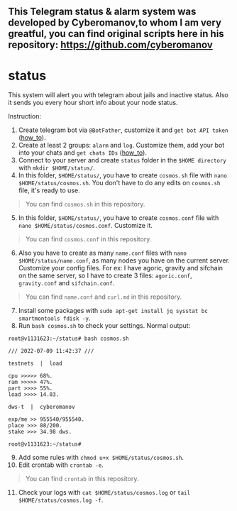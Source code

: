 ## This Telegram status & alarm system was developed by Cyberomanov,to whom  I am very greatful, you can find original scripts here in his repository:   https://github.com/cyberomanov 
# status
This system will alert you with telegram about jails and inactive status. Also it sends you every hour short info about your node status.

Instruction:

1. Create telegram bot via `@BotFather`, customize it and `get bot API token` ([how_to](https://www.siteguarding.com/en/how-to-get-telegram-bot-api-token)).
2. Create at least 2 groups: `alarm` and `log`. Customize them, add your bot into your chats and `get chats IDs` ([how_to](https://stackoverflow.com/questions/32423837/telegram-bot-how-to-get-a-group-chat-id)).
3. Connect to your server and create `status` folder in the `$HOME directory` with `mkdir $HOME/status/`.
4. In this folder, `$HOME/status/`, you have to create `cosmos.sh` file with `nano $HOME/status/cosmos.sh`. You don't have to do any edits on `cosmos.sh` file, it's ready to use.
> You can find `cosmos.sh` in this repository.
5. In this folder, `$HOME/status/`, you have to create `cosmos.conf` file with `nano $HOME/status/cosmos.conf`. Customize it.
> You can find `cosmos.conf` in this repository.
6. Also you have to create as many `name.conf` files with `nano $HOME/status/name.conf`, as many nodes you have on the current server. Customize your config files. For ex: I have agoric, gravity and sifchain on the same server, so I have to create 3 files: `agoric.conf`, `gravity.conf` and `sifchain.conf`.
> You can find `name.conf` and `curl.md` in this repository.
7. Install some packages with `sudo apt-get install jq sysstat bc smartmontools fdisk -y`.
8. Run `bash cosmos.sh` to check your settings. Normal output:
```
root@v1131623:~/status# bash cosmos.sh
 
/// 2022-07-09 11:42:37 ///
 
testnets  |  load

cpu >>>>> 68%.
ram >>>>> 47%.
part >>>> 55%.
load >>>> 14.03.
 
dws-t  |  cyberomanov

exp/me >> 955540/955540.
place >>> 88/200.
stake >>> 34.98 dws.

root@v1131623:~/status#
```
9. Add some rules with `chmod u+x $HOME/status/cosmos.sh`.
10. Edit crontab with `crontab -e`.
> You can find `crontab` in this repository.
11. Check your logs with `cat $HOME/status/cosmos.log` or `tail $HOME/status/cosmos.log -f`.
